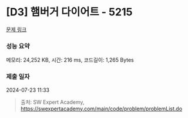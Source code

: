 # [D3] 햄버거 다이어트 - 5215 

[문제 링크](https://swexpertacademy.com/main/code/problem/problemDetail.do?contestProbId=AWT-lPB6dHUDFAVT) 

### 성능 요약

메모리: 24,252 KB, 시간: 216 ms, 코드길이: 1,265 Bytes

### 제출 일자

2024-07-23 11:33



> 출처: SW Expert Academy, https://swexpertacademy.com/main/code/problem/problemList.do
